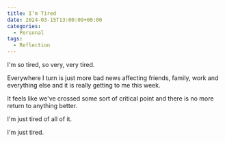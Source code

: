 ```yaml
---
title: I’m Tired
date: 2024-03-15T13:00:09+00:00
categories:
  - Personal
tags:
  - Reflection
---
```


I'm so tired, so very, very tired.

Everywhere I turn is just more bad news affecting friends, family, work and everything else and it is really getting to me this week.

It feels like we've crossed some sort of critical point and there is no more return to anything better.

I'm just tired of all of it.

I'm just tired.